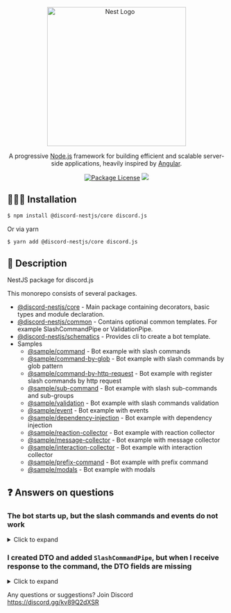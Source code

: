 <p align="center">
  <a href="http://nestjs.com/" target="blank"><img src="https://nestjs.com/img/logo_text.svg" width="320" alt="Nest Logo" /></a>
</p>

[travis-image]: https://api.travis-ci.org/nestjs/nest.svg?branch=master
[travis-url]: https://travis-ci.org/nestjs/nest
[linux-image]: https://img.shields.io/travis/nestjs/nest/master.svg?label=linux
[linux-url]: https://travis-ci.org/nestjs/nest

  <p align="center">A progressive <a href="http://nodejs.org" target="blank">Node.js</a> framework for building efficient and scalable server-side applications, heavily inspired by <a href="https://angular.io" target="blank">Angular</a>.</p>
    <p align="center">
<a href="https://github.com/fjodor-rybakov/discord-nestjs/blob/master/LICENSE"><img src="https://img.shields.io/npm/l/@nestjs/core.svg" alt="Package License" /></a>
  <a href="https://paypal.com/paypalme/fjodorrybakov"><img src="https://img.shields.io/badge/Donate-PayPal-dc3d53.svg"/></a>
</p>



## 👨🏻‍💻 Installation <a name="Installation"></a>

```bash
$ npm install @discord-nestjs/core discord.js
```

Or via yarn

```bash
$ yarn add @discord-nestjs/core discord.js
```



## 🧾 Description

NestJS package for discord.js

This monorepo consists of several packages.
* [@discord-nestjs/core](https://github.com/fjodor-rybakov/discord-nestjs/tree/master/packages/core) - Main package containing decorators, basic types and module declaration.
* [@discord-nestjs/common](https://github.com/fjodor-rybakov/discord-nestjs/tree/master/packages/common) - Contains optional common templates. For example SlashCommandPipe or ValidationPipe.
* [@discord-nestjs/schematics](https://github.com/fjodor-rybakov/discord-nestjs/tree/master/packages/schematics) - Provides cli to create a bot template.
* Samples
  * [@sample/command](https://github.com/fjodor-rybakov/discord-nestjs/tree/master/packages/sample/command) - Bot example with slash commands
  * [@sample/command-by-glob](https://github.com/fjodor-rybakov/discord-nestjs/tree/master/packages/sample/command-by-glob) - Bot example with slash commands by glob pattern
  * [@sample/command-by-http-request](https://github.com/fjodor-rybakov/discord-nestjs/tree/master/packages/sample/command-by-http-request) - Bot example with register slash commands by http request
  * [@sample/sub-command](https://github.com/fjodor-rybakov/discord-nestjs/tree/master/packages/sample/sub-command) - Bot example with slash sub-commands and sub-groups
  * [@sample/validation](https://github.com/fjodor-rybakov/discord-nestjs/tree/master/packages/sample/validation) - Bot example with slash commands validation
  * [@sample/event](https://github.com/fjodor-rybakov/discord-nestjs/tree/master/packages/sample/event) - Bot example with events
  * [@sample/dependency-injection](https://github.com/fjodor-rybakov/discord-nestjs/tree/master/packages/sample/dependency-injection) - Bot example with dependency injection
  * [@sample/reaction-collector](https://github.com/fjodor-rybakov/discord-nestjs/tree/master/packages/sample/reaction-collector) - Bot example with reaction collector
  * [@sample/message-collector](https://github.com/fjodor-rybakov/discord-nestjs/tree/master/packages/sample/message-collector) - Bot example with message collector
  * [@sample/interaction-collector](https://github.com/fjodor-rybakov/discord-nestjs/tree/master/packages/sample/interaction-collector) - Bot example with interaction collector
  * [@sample/prefix-command](https://github.com/fjodor-rybakov/discord-nestjs/tree/master/packages/sample/prefix-command) - Bot example with prefix command
  * [@sample/modals](https://github.com/fjodor-rybakov/discord-nestjs/tree/master/packages/sample/modals) - Bot example with modals



## ❓ Answers on questions

### The bot starts up, but the slash commands and events do not work

<details>
  <summary>Click to expand</summary>

Check your intent is passed to the `discordClientOptions` of the module. [More info](https://discordjs.guide/popular-topics/intents.html#privileged-intents)

</details>

### I created DTO and added `SlashCommandPipe`, but when I receive response to the command, the DTO fields are missing

<details>
  <summary>Click to expand</summary>

Set `useDefineForClassFields` to `true` in your `tsconfig.json`.
Also check that the `@InteractionEvent` decorators are set.

</details>

Any questions or suggestions? Join Discord https://discord.gg/kv89Q2dXSR
